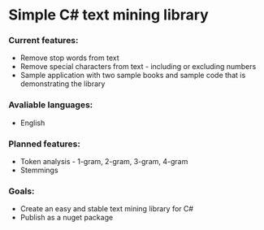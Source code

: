 # Simple C# text mining library

### Current features:
* Remove stop words from text
* Remove special characters from text - including or excluding numbers
* Sample application with two sample books and sample code that is demonstrating the library  

### Avaliable languages:
* English

### Planned features:
* Token analysis - 1-gram, 2-gram, 3-gram, 4-gram
* Stemmings

### Goals:
* Create an easy and stable text mining library for C#
* Publish as a nuget package
